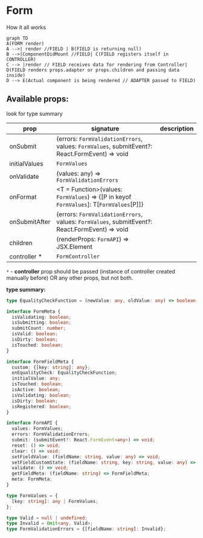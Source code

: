 # Form

How it all works
```mermaid
graph TD
A(FORM render)
A -->| render //FIELD | B(FIELD is returning null)
B -->|ComponentDidMount //FIELD| C(FIELD registers itself in CONTROLLER)
C --> |render // FIELD receives data for rendering from Controller| D(FIELD renders props.adapter or props.children and passing data inside)
D --> E(Actual component is being rendered // ADAPTER passed to FIELD)
```

## Available props:
<p class="category">look for type summary</p>

| prop          | signature | description |
| ------------- | --- | --- |
| onSubmit      | (errors: `FormValidationErrors`, values: `FormValues`, submitEvent?: React.FormEvent<any>) => void |
| initialValues | `FormValues` |
| onValidate    | (values: any) => `FormValidationErrors` |
| onFormat      | <T = Function>(values: `FormValues`) =>  {[P in keyof `FormValues`]: T[`FormValues`[P]]} |
| onSubmitAfter | (errors: `FormValidationErrors`, values: `FormValues`, submitEvent?: React.FormEvent<any>) => void |
| children      | (renderProps: `FormAPI`) => JSX.Element |
| controller * | `FormController`|


`*` - **controller** prop should be passed (instance of controller created manually before) OR any other props, but not both.


**type summary:**

```typescript
type EqualityCheckFunction = (newValue: any, oldValue: any) => boolean;

interface FormMeta {
  isValidating: boolean;
  isSubmitting: boolean;
  submitCount: number;
  isValid: boolean;
  isDirty: boolean;
  isTouched: boolean;
}

interface FormFieldMeta {
  custom: {[key: string]: any};
  onEqualityCheck: EqualityCheckFunction;
  initialValue: any;
  isTouched: boolean;
  isActive: boolean;
  isValidating: boolean;
  isDirty: boolean;
  isRegistered: boolean;
}

interface FormAPI {
  values: FormValues;
  errors: FormValidationErrors;
  submit: (submitEvent?: React.FormEvent<any>) => void;
  reset: () => void;
  clear: () => void;
  setFieldValue: (fieldName: string, value: any) => void;
  setFieldCustomState: (fieldName: string, key: string, value: any) => void;
  validate: () => void;
  getFieldMeta: (fieldName: string) => FormFieldMeta;
  meta: FormMeta;
}

type FormValues = {
  [key: string]: any | FormValues;
};

type Valid = null | undefined;
type Invalid = Omit<any, Valid>;
type FormValidationErrors = {[fieldName: string]: Invalid};
```
